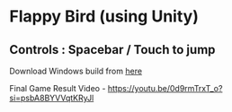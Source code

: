 # Flappy Bird (using Unity)

## Controls : Spacebar / Touch to jump

Download Windows build from [here](https://github.com/HarshGupta-2002/HW_2024_Test/releases/tag/v1)

Final Game Result Video - https://youtu.be/0d9rmTrxT_o?si=psbA8BYVVqtKRyJl
